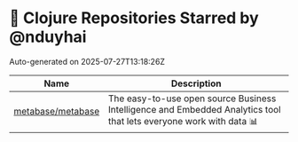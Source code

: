 # 🌟 Clojure Repositories Starred by @nduyhai

Auto-generated on 2025-07-27T13:18:26Z

| Name | Description |
|------|-------------|
| [metabase/metabase](https://github.com/metabase/metabase) | The easy-to-use open source Business Intelligence and Embedded Analytics tool that lets everyone work with data :bar_chart: |
